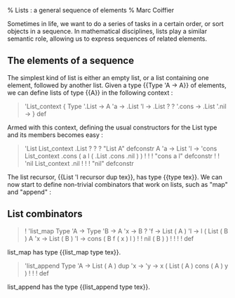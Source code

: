 % Lists : a general sequence of elements
% Marc Coiffier

Sometimes in life, we want to do a series of tasks in a certain order,
or sort objects in a sequence. In mathematical disciplines, lists play
a similar semantic role, allowing us to express sequences of related
elements.

The elements of a sequence
--------------------------

The simplest kind of list is either an empty list, or a list
containing one element, followed by another list. Given a type {{Type
'A -> A}} of elements, we can define lists of type {{A}} in
the following context :

> 'List_context {
>   Type '.List ->
>   A 'a -> .List 'l -> .List ? ? '.cons ->
>   .List '.nil -> } def

Armed with this context, defining the usual constructors for the List
type and its members becomes easy : 

> 'List List_context .List ? ? ? "List A" defconstr
> A 'a -> List 'l -> 'cons List_context
>     .cons ( a l ( .List .cons .nil ) ) ! ! ! "cons a l" defconstr ! !
> 'nil List_context .nil ! ! ! "nil" defconstr

The list recursor, {{List 'l recursor dup tex}}, has type {{type
tex}}. We can now start to define non-trivial combinators that work on
lists, such as "map" and "append" :

List combinators
----------------

> !
> 'list_map Type 'A -> Type 'B -> A 'x -> B ? 'f -> List ( A ) 'l ->
>    l (
>      List ( B ) 
>      A 'x -> List ( B ) 'l -> cons ( B f ( x ) l ) ! !
>      nil ( B )
>    ) ! ! ! ! def

list_map has type {{list_map type tex}}.

> 'list_append Type 'A -> List ( A ) dup 'x -> 'y -> x (
>    List ( A )
>    cons ( A )
>    y ) ! ! ! def

list_append has the type {{list_append type tex}}.
